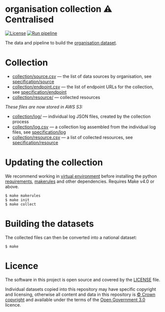 # organisation collection ⚠️ Centralised

[![License](https://img.shields.io/github/license/mashape/apistatus.svg)](https://github.com/digital-land/organisation/blob/main/LICENSE)
[![Run pipeline](https://github.com/digital-land/organisation-collection/actions/workflows/run.yml/badge.svg)](https://github.com/digital-land/organisation-collection/actions/workflows/run.yml)

The data and pipeline to build the [organisation dataset](https://www.digital-land.info/dataset/organisation).

# Collection

* [collection/source.csv](collection/source.csv) — the list of data sources by organisation, see [specification/source](https://digital-land.github.io/specification/schema/source/)
* [collection/endpoint.csv](collection/endpoint.csv) — the list of endpoint URLs for the collection, see [specification/endpoint](https://digital-land.github.io/specification/schema/endpoint)
* [collection/resource/](collection/resource/) — collected resources

*These files are now stored in AWS S3:*

* [collection/log/](https://files.planning.data.gov.uk/organisation-collection/collection/log/) — individual log JSON files, created by the collection process
* [collection/log.csv](https://files.planning.data.gov.uk/organisation-collection/collection/log.csv) — a collection log assembled from the individual log files, see [specification/log](https://files.planning.data.gov.uk/organisation-collection/https://digital-land.github.io/specification/schema/log)
* [collection/resource.csv](https://files.planning.data.gov.uk/organisation-collection/collection/resource.csv) — a list of collected resources, see [specification/resource](https://files.planning.data.gov.uk/organisation-collection/https://digital-land.github.io/specification/schema/resource)

# Updating the collection

We recommend working in [virtual environment](http://docs.python-guide.org/en/latest/dev/virtualenvs/) before installing the python [requirements](requirements.txt), [makerules](https://github.com/digital-land/makerules) and other dependencies. Requires Make v4.0 or above.

    $ make makerules
    $ make init
    $ make collect

# Building the datasets

The collected files can then be converted into a national dataset:

    $ make

# Licence

The software in this project is open source and covered by the [LICENSE](LICENSE) file.

Individual datasets copied into this repository may have specific copyright and licensing, otherwise all content and data in this repository is
[© Crown copyright](http://www.nationalarchives.gov.uk/information-management/re-using-public-sector-information/copyright-and-re-use/crown-copyright/)
and available under the terms of the [Open Government 3.0](https://www.nationalarchives.gov.uk/doc/open-government-licence/version/3/) licence.
